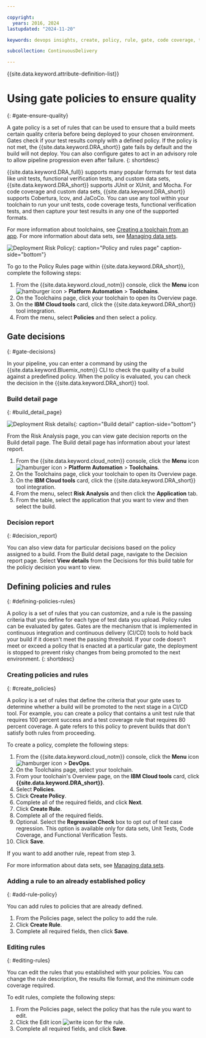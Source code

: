 ```yaml
---

copyright:
  years: 2016, 2024
lastupdated: "2024-11-20"

keywords: devops insights, create, policy, rule, gate, code coverage, test, tests, gate failing, verification, app, dashboard

subcollection: ContinuousDelivery

---
```


{{site.data.keyword.attribute-definition-list}}

# Using gate policies to ensure quality
{: #gate-ensure-quality}

A gate policy is a set of rules that can be used to ensure that a build meets certain quality criteria before being deployed to your chosen environment. Gates check if your test results comply with a defined policy. If the policy is not met, the {{site.data.keyword.DRA_short}} gate fails by default and the build will not deploy. You can also configure gates to act in an advisory role to allow pipeline progression even after failure.
{: shortdesc}

{{site.data.keyword.DRA_full}} supports many popular formats for test data like unit tests, functional verification tests, and custom data sets, {{site.data.keyword.DRA_short}} supports JUnit or XUnit, and Mocha. For code coverage and custom data sets, {{site.data.keyword.DRA_short}} supports Cobertura, lcov, and JaCoCo. You can use any tool within your toolchain to run your unit tests, code coverage tests, functional verification tests, and then capture your test results in any one of the supported formats.

For more information about toolchains, see [Creating a toolchain from an app](/docs/ContinuousDelivery?topic=ContinuousDelivery-toolchains_getting_started#creating_a_toolchain_from_an_app). For more information about data sets, see [Managing data sets](/docs/ContinuousDelivery?topic=ContinuousDelivery-adding-data-sets).

![Deployment Risk Policy](images/DRA_policy.png){: caption="Policy and rules page" caption-side="bottom"}

To go to the Policy Rules page within {{site.data.keyword.DRA_short}}, complete the following steps:

1. From the {{site.data.keyword.cloud_notm}} console, click the **Menu** icon ![hamburger icon](images/icon_hamburger.svg) > **Platform Automation** > **Toolchains**.
1. On the Toolchains page, click your toolchain to open its Overview page.
1. On the **IBM Cloud tools** card, click the {{site.data.keyword.DRA_short}} tool integration.
1. From the menu, select **Policies** and then select a policy.

## Gate decisions
{: #gate-decisions}

In your pipeline, you can enter a command by using the {{site.data.keyword.Bluemix_notm}} CLI to check the quality of a build against a predefined policy. When the policy is evaluated, you can check the decision in the {{site.data.keyword.DRA_short}} tool.

### Build detail page
{: #build_detail_page}

![Deployment Risk details](images/DRA_risk_details.png){: caption="Build detail" caption-side="bottom"}

From the Risk Analysis page, you can view gate decision reports on the Build detail page. The Build detail page has information about your latest report.

1. From the {{site.data.keyword.cloud_notm}} console, click the **Menu** icon ![hamburger icon](images/icon_hamburger.svg) > **Platform Automation** > **Toolchains**.
1. On the Toolchains page, click your toolchain to open its Overview page.
1. On the **IBM Cloud tools** card, click the {{site.data.keyword.DRA_short}} tool integration.
1. From the menu, select **Risk Analysis** and then click the **Application** tab.
1. From the table, select the application that you want to view and then select the build.

### Decision report
{: #decision_report}

You can also view data for particular decisions based on the policy assigned to a build. From the Build detail page, navigate to the Decision report page. Select **View details** from the Decisions for this build table for the policiy decision you want to view.

## Defining policies and rules
{: #defining-policies-rules}

A policy is a set of rules that you can customize, and a rule is the passing criteria that you define for each type of test data you upload. Policy rules can be evaluated by gates. Gates are the mechanism that is implemented in continuous integration and continuous delivery (CI/CD) tools to hold back your build if it doesn't meet the passing threshold. If your code doesn't meet or exceed a policy that is enacted at a particular gate, the deployment is stopped to prevent risky changes from being promoted to the next environment.
{: shortdesc}


### Creating policies and rules
{: #create_policies}

A policy is a set of rules that define the criteria that your gate uses to determine whether a build will be promoted to the next stage in a CI/CD tool. For example, you can create a policy that contains a unit test rule that requires 100 percent success and a test coverage rule that requires 80 percent coverage. A gate refers to this policy to prevent builds that don't satisfy both rules from proceeding.

To create a policy, complete the following steps:
1. From the {{site.data.keyword.cloud_notm}} console, click the **Menu** icon ![hamburger icon](images/icon_hamburger.svg) > **DevOps**.
1. On the Toolchains page, select your toolchain.
1. From your toolchain's Overview page, on the **IBM Cloud tools** card, click **{{site.data.keyword.DRA_short}}**.
1. Select **Policies**.
1. Click **Create Policy**.
1. Complete all of the required fields, and click **Next**.
1. Click **Create Rule**.
1. Complete all of the required fields.
1. Optional. Select the **Regression Check** box to opt out of test case regression. This option is available only for data sets, Unit Tests, Code Coverage, and Functional Verification Tests.
1. Click **Save**.

If you want to add another rule, repeat from step 3.

For more information about data sets, see [Managing data sets](/docs/ContinuousDelivery?topic=ContinuousDelivery-adding-data-sets).


### Adding a rule to an already established policy
{: #add-rule-policy}

You can add rules to policies that are already defined.

1. From the Policies page, select the policy to add the rule.
1. Click **Create Rule**.
1. Complete all required fields, then click **Save**.


### Editing rules
{: #editing-rules}

You can edit the rules that you established with your policies. You can change the rule description, the results file format, and the minimum code coverage required.

To edit rules, complete the following steps:
1. From the Policies page, select the policy that has the rule you want to edit.
1. Click the Edit icon ![write icon](images/icon_write.svg) for the rule.
1. Complete all required fields, and click **Save**.
